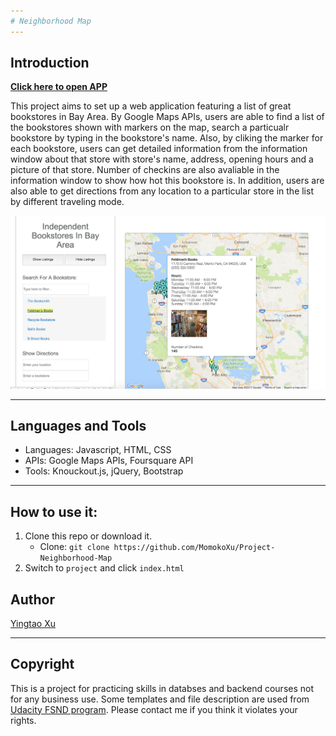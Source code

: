 ```yaml
---
# Neighborhood Map
---
```


## Introduction

[**Click here to open APP**](https://bookstoreapp-645f9.firebaseapp.com/)

This project aims to set up a web application featuring a list of great bookstores in Bay Area. By Google Maps APIs, users are able to find a list of the bookstores shown with markers on the map, search a particualr bookstore by typing in the bookstore's name. Also, by cliking the marker for each bookstore, users can get detailed information from the information window about that store with store's name, address, opening hours and a picture of that store. Number of checkins are also avaliable in the information window to show how hot this bookstore is. In addition, users are also able to get directions from any location to a particular store in the list by different traveling mode.

![image of the web](https://github.com/MomokoXu/Project-Neighborhood-Map/blob/master/project/sampleimage.png)

---
## Languages and Tools

* Languages: Javascript, HTML, CSS
* APIs: Google Maps APIs, Foursquare API
* Tools: Knouckout.js, jQuery, Bootstrap
---

## How to use it:

1. Clone this repo or download it.
    * Clone: `git clone https://github.com/MomokoXu/Project-Neighborhood-Map`
2. Switch to `project` and click `index.html`

## Author
[Yingtao Xu](https://github.com/MomokoXu)

---

## Copyright
This is a project for practicing skills in databses and backend courses not for any business use. Some templates and file description are used from [Udacity FSND program](https://www.udacity.com/course/full-stack-web-developer-nanodegree--nd004). Please contact me if you think it violates your rights.